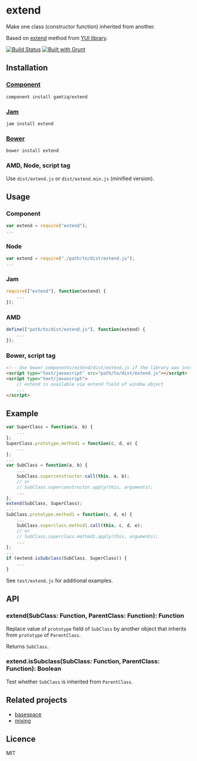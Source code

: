# extend

Make one class (constructor function) inherited from another.

Based on [extend](http://yuilibrary.com/yui/docs/api/classes/YUI.html#method_extend) method from [YUI library](http://yuilibrary.com).

[![Build Status](https://travis-ci.org/gamtiq/extend.png)](https://travis-ci.org/gamtiq/extend)
[![Built with Grunt](https://cdn.gruntjs.com/builtwith.png)](http://gruntjs.com/)

## Installation

### [Component](https://github.com/componentjs/component)

    component install gamtiq/extend

### [Jam](http://jamjs.org)

    jam install extend

### [Bower](http://bower.io)

    bower install extend

### AMD, Node, script tag

Use `dist/extend.js` or `dist/extend.min.js` (minified version).

## Usage

### Component

```js
var extend = require("extend");
...
```

### Node

```js
var extend = require("./path/to/dist/extend.js");
...
```

### Jam

```js
require(["extend"], function(extend) {
    ...
});
```

### AMD

```js
define(["path/to/dist/extend.js"], function(extend) {
    ...
});
```

### Bower, script tag

```html
<!-- Use bower_components/extend/dist/extend.js if the library was installed via Bower -->
<script type="text/javascript" src="path/to/dist/extend.js"></script>
<script type="text/javascript">
    // extend is available via extend field of window object
    ...
</script>
```

## Example

```js
var SuperClass = function(a, b) {
    ...
};
SuperClass.prototype.method1 = function(c, d, e) {
    ...
};
...
var SubClass = function(a, b) {
    ...
    SubClass.superconstructor.call(this, a, b);
    // or
    // SubClass.superconstructor.apply(this, arguments);
    ...
};
extend(SubClass, SuperClass);
...
SubClass.prototype.method1 = function(c, d, e) {
    ...
    SubClass.superclass.method1.call(this, c, d, e);
    // or
    // SubClass.superclass.method1.apply(this, arguments);
    ...
};
...
if (extend.isSubclass(SubClass, SuperClass)) {
    ...
}
```

See `test/extend.js` for additional examples.

## API

### extend(SubClass: Function, ParentClass: Function): Function

Replace value of `prototype` field of `SubClass` by another object that inherits from `prototype` of `ParentClass`.

Returns `SubClass`.

### extend.isSubclass(SubClass: Function, ParentClass: Function): Boolean

Test whether `SubClass` is inherited from `ParentClass`.

## Related projects

* [basespace](https://github.com/gamtiq/basespace)
* [mixing](https://github.com/gamtiq/mixing)

## Licence

MIT
